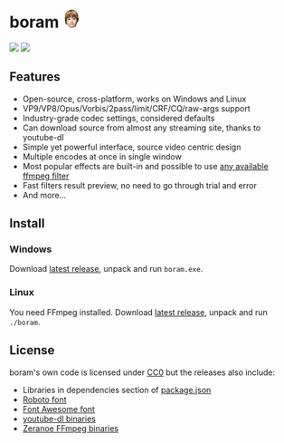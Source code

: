 # boram ![](src/index/icon.png)

![](https://raw.githubusercontent.com/Kagami/boram/assets/boram-source.png)
![](https://raw.githubusercontent.com/Kagami/boram/assets/boram-encode.png)

## Features

* Open-source, cross-platform, works on Windows and Linux
* VP9/VP8/Opus/Vorbis/2pass/limit/CRF/CQ/raw-args support
* Industry-grade codec settings, considered defaults
* Can download source from almost any streaming site, thanks to youtube-dl
* Simple yet powerful interface, source video centric design
* Multiple encodes at once in single window
* Most popular effects are built-in and possible to use [any available ffmpeg filter](https://ffmpeg.org/ffmpeg-filters.html)
* Fast filters result preview, no need to go through trial and error
* And more…

## Install

### Windows

Download [latest release](https://github.com/Kagami/wybm/releases), unpack and run `boram.exe`.

### Linux

You need FFmpeg installed. Download [latest release](https://github.com/Kagami/wybm/releases), unpack and run `./boram`.

## License

boram's own code is licensed under [CC0](legal/LICENSE.BORAM) but the releases also include:

* Libraries in dependencies section of [package.json](package.json)
* [Roboto font](https://fonts.google.com/specimen/Roboto)
* [Font Awesome font](https://github.com/FortAwesome/Font-Awesome)
* [youtube-dl binaries](https://rg3.github.io/youtube-dl/)
* [Zeranoe FFmpeg binaries](http://ffmpeg.zeranoe.com/builds/)
